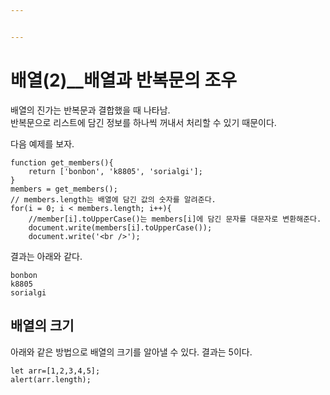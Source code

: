 ```yaml
---


---
```


<h1 id="배열2__배열과-반복문의-조우">배열(2)__배열과 반복문의 조우</h1>
<p>배열의 진가는 반복문과 결합했을 때 나타남.<br>
반복문으로 리스트에 담긴 정보를 하나씩 꺼내서 처리할 수 있기 때문이다.</p>
<p>다음 예제를 보자.</p>
<pre><code>function get_members(){
    return ['bonbon', 'k8805', 'sorialgi'];
}
members = get_members(); 
// members.length는 배열에 담긴 값의 숫자를 알려준다.
for(i = 0; i &lt; members.length; i++){
	//member[i].toUpperCase()는 members[i]에 담긴 문자를 대문자로 변환해준다.
	document.write(members[i].toUpperCase());
	document.write('&lt;br /&gt;');
</code></pre>
<p>결과는 아래와 같다.</p>
<pre><code>bonbon
k8805
sorialgi
</code></pre>
<h2 id="배열의-크기">배열의 크기</h2>
<p>아래와 같은 방법으로 배열의 크기를 알아낼 수 있다. 결과는 5이다.</p>
<pre><code>let arr=[1,2,3,4,5];
alert(arr.length);
</code></pre>

